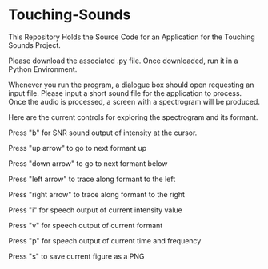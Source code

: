 # Touching-Sounds
This Repository Holds the Source Code for an Application for the Touching Sounds Project.

Please download the associated .py file. Once downloaded, run it in a Python Environment.

Whenever you run the program, a dialogue box should open requesting an input file. Please input a short sound file for the application to process. Once the audio is processed, a screen with a spectrogram will be produced. 

Here are the current controls for exploring the spectrogram and its formant.

Press "b" for SNR sound output of intensity at the cursor.

Press "up arrow" to go to next formant up

Press "down arrow" to go to next formant below

Press "left arrow" to trace along formant to the left

Press "right arrow" to trace along formant to the right

Press "i" for speech output of current intensity value

Press "v" for speech output of current formant 

Press "p" for speech output of current time and frequency

Press "s" to save current figure as a PNG
